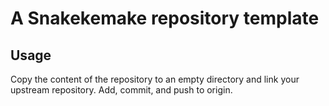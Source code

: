 
# A Snakekemake repository template

## Usage

Copy the content of the repository to an empty directory and link your upstream 
repository. Add, commit, and push to origin.



